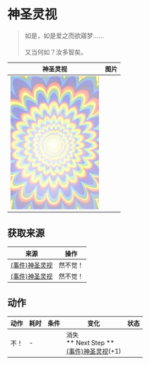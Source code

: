 # 神圣灵视  
> 如是，如是爱之而欲寤梦……<br><br>又当何如？汝多智矣。  
  
  神圣灵视  |   图片   
 ----  |  ----:   
   |  <img decoding="async" src="Sprite/God.png" href="a.md" style="max-width:300px;max-height:300px;">   
  
## 获取来源  
来源  |  操作  
----  |  ----  
[(事件)神圣灵视](Event_GodExperience1e.md)  |  然不觉！  
[(事件)神圣灵视](Event_HuntedExperience1e.md)  |  然不觉！  
## 动作  
动作  |  耗时  |  条件  |  变化  |  状态  
----  |  ----  |  ----  |  ----  |  ----  
不！<br>  |  -  |    |  消失<br>** Next Step **<br>  [(事件)神圣灵视](Event_GodExperience1g.md)(+1)<br>  |    
